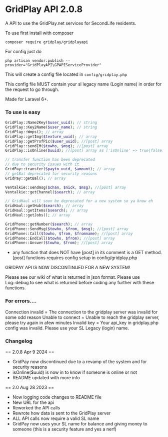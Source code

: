 # GridPlay API 2.0.8

A API to use the GridPlay.net services for SecondLife residents.

To use first install with composer
```
composer require gridplay/gridplayapi
```
For config just do
```
php artisan vendor:publish --provider="GridPlayAPI\GPAPIServiceProvider"
```
This will create a config file located in ```config/gridplay.php```

This config file MUST contain your sl legacy name (Login name) in order for the request to go through.

Made for Laravel 6+.

### To use is easy

```php
GridPlay::Name2Key($user_uuid); // string
GridPlay::Key2Name($user_name); // string
GridPlay::Wmps(); // array
GridPlay::getImg($texture_uuid); // array
GridPlay::getProfPic($user_uuid); //[post] array
GridPlay::sendIM($towho, $msg); //[post] array
GridPlay::isOnline($uuid); //[post] array as ['isOnline' => true|false]

// transfer function has been deprecated
// due to security issues with it
GridPay::transfer($payto_uuid, $amount); // array
// getBal deprecated for security reasons
GridPay::getBal(); // array

Ventalkie::sendmsg($chan, $nick, $msg); //[post] array
Ventalkie::getChannel($search); // array

// GridHaul will soon be deprecated for a new system so ya know eh
GridHaul::getHub($search); // array
GridHaul::getItems($search); // array
GridHaul::getJobs(); // array

GridPhone::getNumber($search); // array
GridPhone::SendMsg($towho, $from, $msg); //[post] array
GridPhone::Call($towho, $from, $fromname); //[post] array
GridPhone::EndCall($towho, $from); //[post] array
GridPhone::Answer($towho, $from); //[post] array
```
* any function that does NOT have [post] in its comment is a GET method.
[post] functions requires config setup in config/gridplay.php

GRIDPAY API IS NOW DISCONTINUED FOR A NEW SYSTEM!

Please see our wiki of what is returned in json format.
Please use Log::debug to see what is returned before coding any further with these functions.

### For errors....
Connection invalid = The connection to the gridplay server was invalid for some odd reason
Unable to connect = Unable to reach the gridplay server, please try again in afew minutes
Invalid key = Your api_key in gridplay.php config was invalid. Please use your SL Legacy (login) name.

### Changelog
== 2.0.8 Apr 9 2024 ==
* GridPay now discontinued due to a revamp of the system and for security reasons
* isOnline($uuid) is now in to know if someone is online or not
* README updated with more info

== 2.0 Aug 28 2023 ==
* Now logging code changes to README file
* New URL for the api
* Reworked the API calls
* Rewrote how data is sent to the GridPlay server
* ALL API calls now require a valid SL name
* GridPay now uses your SL name for balance and giving money to someone (this is a security feature and yes a nerf)
